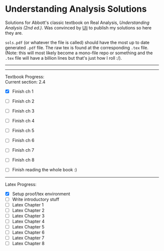 # Understanding Analysis Solutions

Solutions for Abbott's classic textbook on Real Analysis, *Understanding Analysis (2nd ed.)*. Was convinced by [Uli](https://uli.rocks/p/study-puremath/) to publish my solutions so here they are.

`sols.pdf` (or whatever the file is called) should have the most up to date generated `.pdf` file. The raw tex is found at the corresponding `.tex` file. (Note: this will most likely become a mono-file repo or something and the `.tex` file will have a billion lines but that's just how I roll :/).

---
---

Textbook Progress:     
Current section: 2.4     
- [x] Finish ch 1    
- [ ] Finish ch 2    
- [ ] Finish ch 3    
- [ ] Finish ch 4    
- [ ] Finish ch 5    
- [ ] Finish ch 6    
- [ ] Finish ch 7    
- [ ] Finish ch 8
- [ ] Finish reading the whole book :)         


---

Latex Progress:    
- [x] Setup proof/tex environment
- [ ] Write introductory stuff     
- [ ] Latex Chapter 1     
- [ ] Latex Chapter 2     
- [ ] Latex Chapter 3     
- [ ] Latex Chapter 4     
- [ ] Latex Chapter 5     
- [ ] Latex Chapter 6
- [ ] Latex Chapter 7     
- [ ] Latex Chapter 8          
